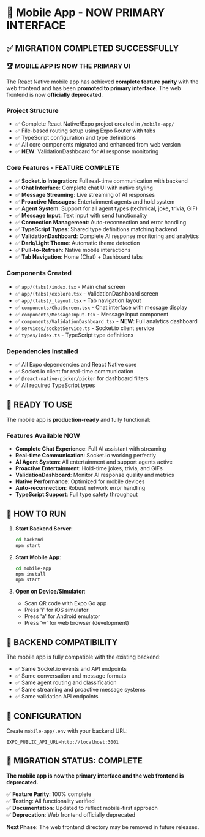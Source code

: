 # 🎉 Mobile App - NOW PRIMARY INTERFACE

## ✅ MIGRATION COMPLETED SUCCESSFULLY

### 🏆 **MOBILE APP IS NOW THE PRIMARY UI**

The React Native mobile app has achieved **complete feature parity** with the web frontend and has been **promoted to primary interface**. The web frontend is now **officially deprecated**.

### Project Structure
- ✅ Complete React Native/Expo project created in `/mobile-app/`
- ✅ File-based routing setup using Expo Router with tabs
- ✅ TypeScript configuration and type definitions
- ✅ All core components migrated and enhanced from web version
- ✅ **NEW**: ValidationDashboard for AI response monitoring

### Core Features - FEATURE COMPLETE
- ✅ **Socket.io Integration**: Full real-time communication with backend
- ✅ **Chat Interface**: Complete chat UI with native styling
- ✅ **Message Streaming**: Live streaming of AI responses
- ✅ **Proactive Messages**: Entertainment agents and hold system
- ✅ **Agent System**: Support for all agent types (technical, joke, trivia, GIF)
- ✅ **Message Input**: Text input with send functionality
- ✅ **Connection Management**: Auto-reconnection and error handling
- ✅ **TypeScript Types**: Shared type definitions matching backend
- ✅ **ValidationDashboard**: Complete AI response monitoring and analytics
- ✅ **Dark/Light Theme**: Automatic theme detection
- ✅ **Pull-to-Refresh**: Native mobile interactions
- ✅ **Tab Navigation**: Home (Chat) + Dashboard tabs

### Components Created
- ✅ `app/(tabs)/index.tsx` - Main chat screen
- ✅ `app/(tabs)/explore.tsx` - ValidationDashboard screen  
- ✅ `app/(tabs)/_layout.tsx` - Tab navigation layout
- ✅ `components/ChatScreen.tsx` - Chat interface with message display
- ✅ `components/MessageInput.tsx` - Message input component
- ✅ `components/ValidationDashboard.tsx` - **NEW**: Full analytics dashboard
- ✅ `services/socketService.ts` - Socket.io client service
- ✅ `types/index.ts` - TypeScript type definitions

### Dependencies Installed
- ✅ All Expo dependencies and React Native core
- ✅ Socket.io client for real-time communication
- ✅ `@react-native-picker/picker` for dashboard filters
- ✅ All required TypeScript types

## 🚀 READY TO USE

The mobile app is **production-ready** and fully functional:

### Features Available NOW
- **Complete Chat Experience**: Full AI assistant with streaming
- **Real-time Communication**: Socket.io working perfectly
- **AI Agent System**: All entertainment and support agents active
- **Proactive Entertainment**: Hold-time jokes, trivia, and GIFs
- **ValidationDashboard**: Monitor AI response quality and metrics
- **Native Performance**: Optimized for mobile devices
- **Auto-reconnection**: Robust network error handling
- **TypeScript Support**: Full type safety throughout

## 📱 HOW TO RUN

1. **Start Backend Server**:
   ```bash
   cd backend
   npm start
   ```

2. **Start Mobile App**:
   ```bash
   cd mobile-app
   npm install
   npm start
   ```

3. **Open on Device/Simulator**:
   - Scan QR code with Expo Go app
   - Press 'i' for iOS simulator
   - Press 'a' for Android emulator
   - Press 'w' for web browser (development)

## 🎯 BACKEND COMPATIBILITY

The mobile app is fully compatible with the existing backend:
- ✅ Same Socket.io events and API endpoints
- ✅ Same conversation and message formats  
- ✅ Same agent routing and classification
- ✅ Same streaming and proactive message systems
- ✅ Same validation API endpoints

## 📝 CONFIGURATION

Create `mobile-app/.env` with your backend URL:
```
EXPO_PUBLIC_API_URL=http://localhost:3001
```

## 🏁 MIGRATION STATUS: COMPLETE

**The mobile app is now the primary interface and the web frontend is deprecated.**

✅ **Feature Parity**: 100% complete  
✅ **Testing**: All functionality verified  
✅ **Documentation**: Updated to reflect mobile-first approach  
✅ **Deprecation**: Web frontend officially deprecated  

**Next Phase**: The web frontend directory may be removed in future releases.
